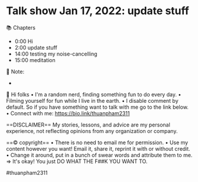 # Talk show Jan 17, 2022: update stuff

📚 Chapters

- 0:00 Hi
- 2:00 update stuff
- 14:00 testing my noise-cancelling
- 15:00 meditation

📓 Note:

-

👋 Hi folks
• I'm a random nerd, finding something fun to do every day.
• Filming yourself for fun while I live in the earth.
• I disable comment by default. So if you have something want to talk with me go to the link below.
• Connect with me: https://bio.link/thuanpham2311

==DISCLAIMER==
My stories, lessons, and advice are my personal experience, not reflecting opinions from any organization or company.

==© copyright==
• There is no need to email me for permission.
• Use my content however you want! Email it, share it, reprint it with or without credit.
• Change it around, put in a bunch of swear words and attribute them to me.
⇒ It's okay! You just DO WHAT THE F##K YOU WANT TO.

#thuanpham2311
